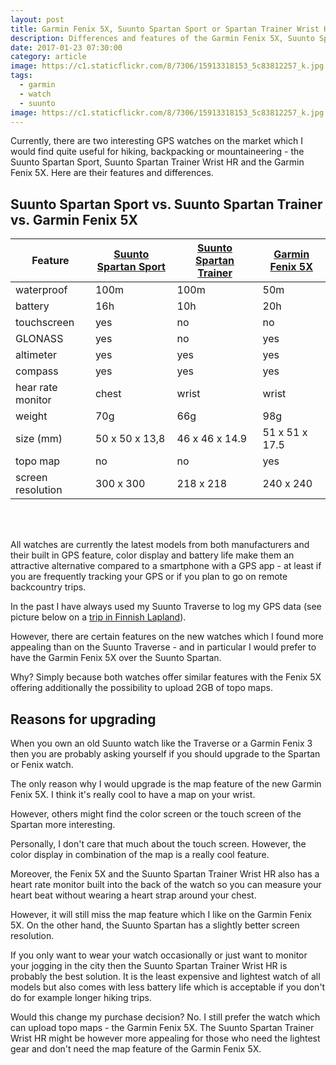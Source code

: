 ```yaml
---
layout: post
title: Garmin Fenix 5X, Suunto Spartan Sport or Spartan Trainer Wrist HR - Why to upgrade?
description: Differences and features of the Garmin Fenix 5X, Suunto Spartan Trainer Wrist HR and the Spartan Ultra
date: 2017-01-23 07:30:00
category: article
image: https://c1.staticflickr.com/8/7306/15913318153_5c83812257_k.jpg
tags:
  - garmin
  - watch
  - suunto
image: https://c1.staticflickr.com/8/7306/15913318153_5c83812257_k.jpg
---
```

Currently, there are two interesting GPS watches on the market which I would find quite useful for hiking, backpacking or mountaineering - the Suunto Spartan Sport, Suunto Spartan Trainer Wrist HR and the Garmin Fenix 5X. Here are their features and differences.

<h2 id="list">Suunto Spartan Sport vs. Suunto Spartan Trainer vs. Garmin Fenix 5X</h2>
<div class="table-responsive">
<table class="table">
<thead><tr class="tableizer-firstrow"><th>Feature</th><th><a rel="nofollow" href="http://amzn.to/2kiZkEC">Suunto Spartan Sport</a></th><th><a rel="nofollow" href="http://amzn.to/2w3RYy5">Suunto Spartan Trainer</a></th><th><a href="http://amzn.to/2jQ2bYn" rel="nofollow">Garmin Fenix 5X</a></th></tr></thead><tbody>
 <tr><td>waterproof</td><td>100m</td><td>100m</td><td>50m</td></tr>
 <tr><td>battery</td><td>16h</td><td>10h</td><td>20h</td></tr>
 <tr><td>touchscreen</td><td>yes</td><td>no</td><td>no</td></tr>
 <tr><td>GLONASS</td><td>yes</td><td>no</td><td>yes</td></tr>
 <tr><td>altimeter</td><td>yes</td><td>yes</td><td>yes</td></tr>
 <tr><td>compass</td><td>yes</td><td>yes</td><td>yes</td></tr>
 <tr><td>hear rate monitor</td><td>chest</td><td>wrist</td><td>wrist</td></tr>
 <tr><td>weight</td><td>70g</td><td>66g</td><td>98g</td></tr>
 <tr><td>size (mm)</td><td>50 x 50 x 13,8</td><td>46  x  46  x  14.9 </td><td>51 x 51 x 17.5</td></tr>
 <tr><td>topo map</td><td>no</td><td>no</td><td>yes</td></tr>
 <tr><td>screen resolution</td><td>300 x 300</td><td>218 x 218</td><td>240 x 240</td></tr>

</tbody></table>
</div>
<!--more-->
<br>
<script src="//z-na.amazon-adsystem.com/widgets/onejs?MarketPlace=US&adInstanceId=cc781bfd-577f-4efb-9da6-75cb9fc7d1c2"></script>
<br>

All watches are currently the latest models from both manufacturers and their built in GPS feature, color display and battery life make them an attractive alternative compared to a smartphone with a GPS app - at least if you are frequently tracking your GPS or if you plan to go on remote backcountry trips.

In the past I have always used my Suunto Traverse to log my GPS data (see picture below on a [trip in Finnish Lapland](http://www.hikeventures.com/snowshoeing-and-skiing-in-urho-kekkonen-national-park-and-Saariselka/)).

<amp-img src="https://c1.staticflickr.com/8/7306/15913318153_5c83812257_k.jpg" width="2048" height="1360" layout="responsive" alt="Suunto Spartan or Garmin Fenix 5 differences features"></amp-img>

However, there are certain features on the new watches which I found more appealing than on the Suunto Traverse - and in particular I would prefer to have the Garmin Fenix 5X over the Suunto Spartan.

Why? Simply because both watches offer similar features with the Fenix 5X offering additionally the possibility to upload 2GB of topo maps.

## Reasons for upgrading
When you own an old Suunto watch like the Traverse or a Garmin Fenix 3 then you are probably asking yourself if you should upgrade to the Spartan or Fenix watch.

The only reason why I would upgrade is the map feature of the new Garmin Fenix 5X. I think it's really cool to have a map on your wrist.

However, others might find the color screen or the touch screen of the Spartan more interesting.

Personally, I don't care that much about the touch screen. However, the color display in combination of the map is a really cool feature.

Moreover, the Fenix 5X and the Suunto Spartan Trainer Wrist HR also has a heart rate monitor built into the back of the watch so you can measure your heart beat without wearing a heart strap around your chest.

However, it will still miss the map feature which I like on the Garmin Fenix 5X. On the other hand, the Suunto Spartan has a slightly better screen resolution.

If you only want to wear your watch occasionally or just want to monitor your jogging in the city then the Suunto Spartan Trainer Wrist HR is probably the best solution. It is the least expensive and lightest watch of all models but also comes with less battery life which is acceptable if you don't do for example longer hiking trips.

Would this change my purchase decision? No. I still prefer the watch which can upload topo maps - the Garmin Fenix 5X. The Suunto Spartan Trainer Wrist HR might be however more appealing for those who need the lightest gear and don't need the map feature of the Garmin Fenix 5X.
